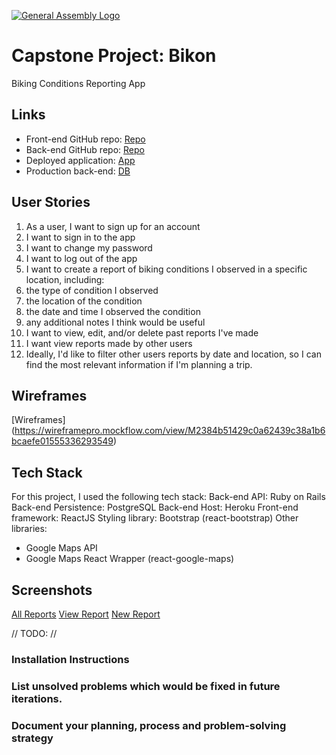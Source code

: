 [![General Assembly Logo](https://camo.githubusercontent.com/1a91b05b8f4d44b5bbfb83abac2b0996d8e26c92/687474703a2f2f692e696d6775722e636f6d2f6b6538555354712e706e67)](https://generalassemb.ly/education/web-development-immersive)

# Capstone Project: Bikon
Biking Conditions Reporting App

## Links
* Front-end GitHub repo: [Repo](https://github.com/acharliekelly/bikon)
* Back-end GitHub repo: [Repo](https://github.com/acharliekelly/bikon-api)
* Deployed application: [App](https://acharliekelly.github.io/bikon)
* Production back-end: [DB](https://bikon-api.herokuapp.com)

## User Stories

1. As a user, I want to sign up for an account
2. I want to sign in to the app
3. I want to change my password
4. I want to log out of the app
5. I want to create a report of biking conditions I observed in a specific location, including:
  1. the type of condition I observed
  2. the location of the condition
  3. the date and time I observed the condition
  4. any additional notes I think would be useful
6. I want to view, edit, and/or delete past reports I've made
7. I want view reports made by other users
8. Ideally, I'd like to filter other users reports by date and location, so I can find the most relevant information if I'm planning a trip.

## Wireframes

[Wireframes] (https://wireframepro.mockflow.com/view/M2384b51429c0a62439c38a1b6bcaefe01555336293549)

## Tech Stack

For this project, I used the following tech stack:
Back-end API: Ruby on Rails
Back-end Persistence: PostgreSQL
Back-end Host: Heroku
Front-end framework: ReactJS
Styling library: Bootstrap (react-bootstrap)
Other libraries:
* Google Maps API
* Google Maps React Wrapper (react-google-maps)

## Screenshots

[All Reports](https://i.imgur.com/Y1LzSLF.png)
[View Report](https://i.imgur.com/PxDCmRX.png)
[New Report](https://i.imgur.com/iAMO7GI.png)


// TODO:
//
### Installation Instructions
### List unsolved problems which would be fixed in future iterations.
### Document your planning, process and problem-solving strategy
